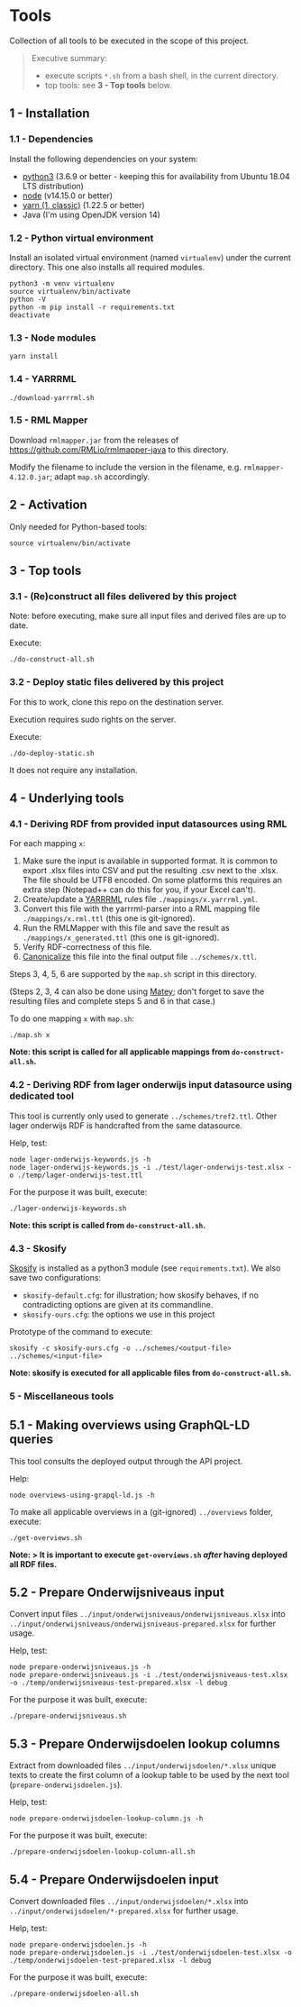 # Tools

Collection of all tools to be executed in the scope of this project.

> Executive summary:
> - execute scripts `*.sh` from a bash shell, in the current directory.
> - top tools: see **3 - Top tools** below.

## 1 - Installation

### 1.1 - Dependencies
Install the following dependencies on your system:
* [python3](https://www.python.org) (3.6.9 or better - keeping this for availability from Ubuntu 18.04 LTS distribution)
* [node](https://nodejs.org/) (v14.15.0 or better)
* [yarn (1, classic)](https://classic.yarnpkg.com) (1.22.5 or better)
* Java (I'm using OpenJDK version 14)

### 1.2 - Python virtual environment
Install an isolated virtual environment (named `virtualenv`) under the current directory. This one also installs all required modules.
```shell
python3 -m venv virtualenv
source virtualenv/bin/activate
python -V
python -m pip install -r requirements.txt 
deactivate
```

### 1.3 - Node modules
```shell
yarn install
```

### 1.4 - YARRRML
```shell
./download-yarrrml.sh
```

### 1.5 - RML Mapper
Download `rmlmapper.jar` from the releases of https://github.com/RMLio/rmlmapper-java to this directory.

Modify the filename to include the version in the filename, e.g. `rmlmapper-4.12.0.jar`; adapt `map.sh` accordingly.

## 2 - Activation
Only needed for Python-based tools:
```shell
source virtualenv/bin/activate
```

## 3 - Top tools

### 3.1 - (Re)construct all files delivered by this project
Note: before executing, make sure all input files and derived files are up to date.

Execute:
```shell
./do-construct-all.sh
```

### 3.2 - Deploy static files delivered by this project
For this to work, clone this repo on the destination server.

Execution requires sudo rights on the server.

Execute:
```shell
./do-deploy-static.sh
```
It does not require any installation.

## 4 - Underlying tools

### 4.1 - Deriving RDF from provided input datasources using RML
For each mapping `x`:
1. Make sure the input is available in supported format. It is common to export .xlsx files into CSV and put the resulting .csv next to the .xlsx.
   The file should be UTF8 encoded. On some platforms this requires an extra step (Notepad++ can do this for you, if your Excel can't).
2. Create/update a [YARRRML](https://rml.io/yarrrml/) rules file `./mappings/x.yarrrml.yml`.
3. Convert this file with the yarrrml-parser into a RML mapping file `./mappings/x.rml.ttl` (this one is git-ignored).
4. Run the RMLMapper with this file and save the result as `./mappings/x_generated.ttl` (this one is git-ignored).
5. Verify RDF-correctness of this file.
6. [Canonicalize](https://json-ld.github.io/rdf-dataset-canonicalization/spec/) this file into the final output file `../schemes/x.ttl`.

Steps 3, 4, 5, 6 are supported by the `map.sh` script in this directory.

(Steps 2, 3, 4 can also be done using [Matey](https://rml.io/yarrrml/matey/); don't forget to save the resulting files and complete steps 5 and 6 in that case.)

To do one mapping `x` with `map.sh`:
```shell
./map.sh x
```

**Note: this script is called for all applicable mappings from `do-construct-all.sh`.**

### 4.2 - Deriving RDF from lager onderwijs input datasource using dedicated tool
This tool is currently only used to generate `../schemes/tref2.ttl`. Other lager onderwijs RDF is handcrafted from the same datasource.

Help, test:
```shell
node lager-onderwijs-keywords.js -h
node lager-onderwijs-keywords.js -i ./test/lager-onderwijs-test.xlsx -o ./temp/lager-onderwijs-test.ttl
```

For the purpose it was built, execute:
```shell
./lager-onderwijs-keywords.sh
```

**Note: this script is called from `do-construct-all.sh`.**

### 4.3 - Skosify
[Skosify](https://skosify.readthedocs.io/) is installed as a python3 module (see `requirements.txt`).
We also save two configurations:
- `skosify-default.cfg`: for illustration; how skosify behaves, if no contradicting options are given at its commandline.
- `skosify-ours.cfg`: the options we use in this project

Prototype of the command to execute:
```shell
skosify -c skosify-ours.cfg -o ../schemes/<output-file> ../schemes/<input-file>
```

**Note: skosify is executed for all applicable files from `do-construct-all.sh`.**

### 5 - Miscellaneous tools

## 5.1 - Making overviews using GraphQL-LD queries
This tool consults the deployed output through the API project.

Help:
```shell
node overviews-using-grapql-ld.js -h
```

To make all applicable overviews in a (git-ignored) `../overviews` folder, execute:
```shell
./get-overviews.sh
```

**Note: > It is important to execute `get-overviews.sh` *after* having deployed all RDF files.**

## 5.2 - Prepare Onderwijsniveaus input
Convert input files `../input/onderwijsniveaus/onderwijsniveaus.xlsx` into `../input/onderwijsniveaus/onderwijsniveaus-prepared.xlsx` for further usage.

Help, test:
```shell
node prepare-onderwijsniveaus.js -h
node prepare-onderwijsniveaus.js -i ./test/onderwijsniveaus-test.xlsx -o ./temp/onderwijsniveaus-test-prepared.xlsx -l debug
```

For the purpose it was built, execute:
```shell
./prepare-onderwijsniveaus.sh
```

## 5.3 - Prepare Onderwijsdoelen lookup columns
Extract from downloaded files `../input/onderwijsdoelen/*.xlsx` unique texts to create the first column of a lookup table
to be used by the next tool (`prepare-onderwijsdoelen.js`).

Help, test:
```shell
node prepare-onderwijsdoelen-lookup-column.js -h
```

For the purpose it was built, execute:
```shell
./prepare-onderwijsdoelen-lookup-column-all.sh
```


## 5.4 - Prepare Onderwijsdoelen input
Convert downloaded files `../input/onderwijsdoelen/*.xlsx` into `../input/onderwijsdoelen/*-prepared.xlsx` for further usage.

Help, test:
```shell
node prepare-onderwijsdoelen.js -h
node prepare-onderwijsdoelen.js -i ./test/onderwijsdoelen-test.xlsx -o ./temp/onderwijsdoelen-test-prepared.xlsx -l debug
```

For the purpose it was built, execute:
```shell
./prepare-onderwijsdoelen-all.sh
```
